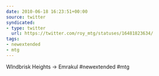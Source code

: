 ```yaml
---
date: 2010-06-18 16:23:51+00:00
source: twitter
syndicated:
- type: twitter
  url: https://twitter.com/roy_mtg/statuses/16481823634/
tags:
- newextended
- mtg
---
```


WIndbrisk Heights -&gt; Emrakul #newextended #mtg